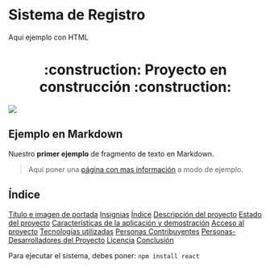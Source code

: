 # Sistema de Registro
Aquí ejemplo con HTML
<h1 align="center">
:construction: Proyecto en construcción :construction:
</h1>
<p align="left">
<img src="https://img.shields.io/badge/STATUS-EN%20DESAROLLO-green">
</p>

## Ejemplo en Markdown
Nuestro **primer ejemplo** de fragmento de texto en Markdown.
> Aquí poner una [página con mas información](https://docs.github.com/es/get-started/writing-on-github/getting-started-with-writing-and-formatting-on-github/basic-writing-and-formatting-syntax) a modo de ejemplo.

## Índice
[Título e imagen de portada](#Título-e-imagen-de-portada)
[Insignias](#insignias)
[Índice](#índice)
[Descripción del proyecto](#descripción-del-proyecto)
[Estado del proyecto](#Estado-del-proyecto)
[Características de la aplicación y demostración](#Características-de-la-aplicación-y-demostración)
[Acceso al proyecto](#acceso-proyecto)
[Tecnologías utilizadas](#tecnologías-utilizadas)
[Personas Contribuyentes](#personas-contribuyentes)
[Personas-Desarrolladores del Proyecto](#personas-desarrolladores)
[Licencia](#licencia)
[Conclusión](#conclusión)

Para ejecutar el sistema, debes poner:
```npm install react```
